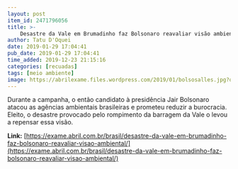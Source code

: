 ```yaml
---
layout: post
item_id: 2471796056
title: >-
    Desastre da Vale em Brumadinho faz Bolsonaro reavaliar visão ambiental
author: Tatu D'Oquei
date: 2019-01-29 17:04:41
pub_date: 2019-01-29 17:04:41
time_added: 2019-12-23 21:15:16
categories: [recuadas]
tags: [meio ambiente]
image: https://abrilexame.files.wordpress.com/2019/01/bolsosalles.jpg?quality=70&strip=info&w=680&h=453&crop=1
---
```


Durante a campanha, o então candidato à presidência Jair Bolsonaro atacou as agências ambientais brasileiras e prometeu reduzir a burocracia. Eleito, o desastre provocado pelo rompimento da barragem da Vale o levou a repensar essa visão.

**Link:** [https://exame.abril.com.br/brasil/desastre-da-vale-em-brumadinho-faz-bolsonaro-reavaliar-visao-ambiental/](https://exame.abril.com.br/brasil/desastre-da-vale-em-brumadinho-faz-bolsonaro-reavaliar-visao-ambiental/)

